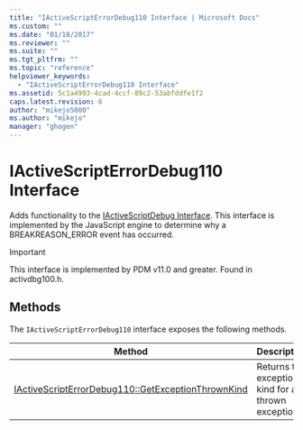 ```yaml
---
title: "IActiveScriptErrorDebug110 Interface | Microsoft Docs"
ms.custom: ""
ms.date: "01/18/2017"
ms.reviewer: ""
ms.suite: ""
ms.tgt_pltfrm: ""
ms.topic: "reference"
helpviewer_keywords: 
  - "IActiveScriptErrorDebug110 Interface"
ms.assetid: 5c1a4993-4cad-4ccf-89c2-53abfddfe1f2
caps.latest.revision: 6
author: "mikejo5000"
ms.author: "mikejo"
manager: "ghogen"
---
```

# IActiveScriptErrorDebug110 Interface
Adds functionality to the [IActiveScriptDebug Interface](../../winscript/reference/iactivescriptdebug-interface.md). This interface is implemented by the JavaScript engine to determine why a BREAKREASON_ERROR event has occurred.  
  
> [!IMPORTANT]
> This interface is implemented by PDM v11.0 and greater. Found in activdbg100.h.  
  
## Methods  
 The `IActiveScriptErrorDebug110` interface exposes the following methods.  
  
|Method|Description|  
|------------|-----------------|  
|[IActiveScriptErrorDebug110::GetExceptionThrownKind](../../winscript/reference/iactivescripterrordebug110-getexceptionthrownkind.md)|Returns the exception kind for a thrown exception.|